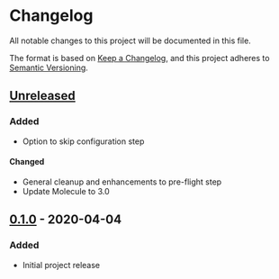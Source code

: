 # Changelog
All notable changes to this project will be documented in this file.

The format is based on [Keep a Changelog](https://keepachangelog.com/en/1.0.0/),
and this project adheres to [Semantic Versioning](https://semver.org/spec/v2.0.0.html).

## [Unreleased]
### Added
- Option to skip configuration step

#### Changed
- General cleanup and enhancements to pre-flight step
- Update Molecule to 3.0

## [0.1.0] - 2020-04-04
### Added
- Initial project release

[Unreleased]: https://github.com/rchouinard/ansible-role-wordpress/compare/v0.1.0...HEAD
[0.1.0]: https://github.com/rchouinard/ansible-role-wordpress/releases/tag/v0.1.0
